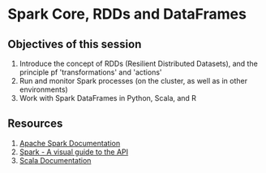 # Spark Core, RDDs and DataFrames

## Objectives of this session
1. Introduce the concept of RDDs (Resilient Distributed Datasets), and the principle pf 'transformations' and 'actions'
2. Run and monitor Spark processes (on the cluster, as well as in other environments)
3. Work with Spark DataFrames in Python, Scala, and R

## Resources
1. [Apache Spark Documentation](http://spark.apache.org/documentation.html)
2. [Spark - A visual guide to the API](http://training.databricks.com/visualapi.pdf)
3. [Scala Documentation](http://docs.scala-lang.org/index.html)

